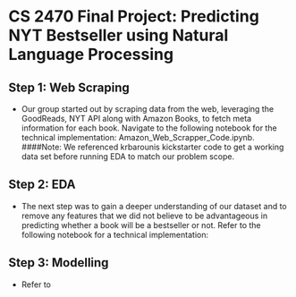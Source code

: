 # CS 2470 Final Project: Predicting NYT Bestseller using Natural Language Processing

## Step 1: Web Scraping

- Our group started out by scraping data from the web, leveraging the GoodReads, NYT API along with Amazon Books, to fetch meta information for each book. Navigate to the following notebook for the technical implementation: Amazon_Web_Scrapper_Code.ipynb. ####Note: We referenced krbarounis kickstarter code to get a working data set before running EDA to match our problem scope.

## Step 2: EDA

- The next step was to gain a deeper understanding of our dataset and to remove any features that we did not believe to be advantageous in predicting whether a book will be a bestseller or not. Refer to the following notebook for a technical implementation:  

## Step 3: Modelling

- Refer to 
